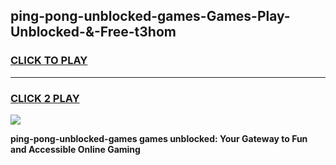 
## ping-pong-unblocked-games-Games-Play-Unblocked-&-Free-t3hom
<h3>
<a href="https://premium76.site?title=ping-pong-unblocked-games&ref=24A">CLICK TO PLAY</a></h3>
<hr>

<h3>
<a href="https://premium76.site?title=ping-pong-unblocked-games&ref=24A">CLICK 2 PLAY</a>
  
</h3>

<a href="https://premium76.site?title=ping-pong-unblocked-games&ref=24A"><img src="https://clearcache.store/games.png"></a>


**ping-pong-unblocked-games games unblocked: Your Gateway to Fun and Accessible Online Gaming**
